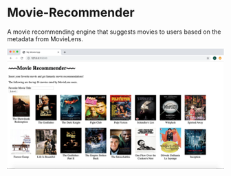# Movie-Recommender

A movie recommending engine that suggests movies to users based on the metadata from MovieLens.

![](website_sc.png)
